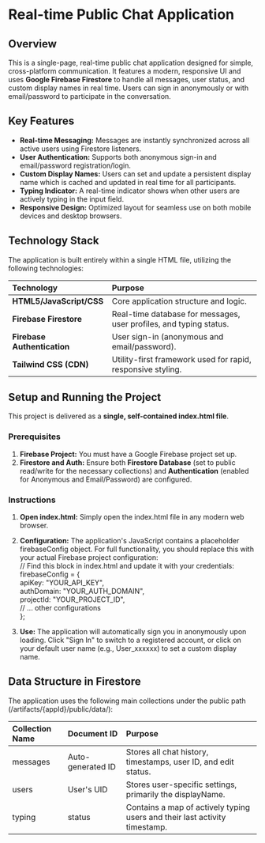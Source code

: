 # **Real-time Public Chat Application**

## **Overview**

This is a single-page, real-time public chat application designed for simple, cross-platform communication. It features a modern, responsive UI and uses **Google Firebase Firestore** to handle all messages, user status, and custom display names in real time. Users can sign in anonymously or with email/password to participate in the conversation.

## **Key Features**

* **Real-time Messaging:** Messages are instantly synchronized across all active users using Firestore listeners.  
* **User Authentication:** Supports both anonymous sign-in and email/password registration/login.  
* **Custom Display Names:** Users can set and update a persistent display name which is cached and updated in real time for all participants.  
* **Typing Indicator:** A real-time indicator shows when other users are actively typing in the input field.  
* **Responsive Design:** Optimized layout for seamless use on both mobile devices and desktop browsers.

## **Technology Stack**

The application is built entirely within a single HTML file, utilizing the following technologies:

| Technology | Purpose |
| :---- | :---- |
| **HTML5/JavaScript/CSS** | Core application structure and logic. |
| **Firebase Firestore** | Real-time database for messages, user profiles, and typing status. |
| **Firebase Authentication** | User sign-in (anonymous and email/password). |
| **Tailwind CSS (CDN)** | Utility-first framework used for rapid, responsive styling. |

## **Setup and Running the Project**

This project is delivered as a **single, self-contained index.html file**.

### **Prerequisites**

1. **Firebase Project:** You must have a Google Firebase project set up.  
2. **Firestore and Auth:** Ensure both **Firestore Database** (set to public read/write for the necessary collections) and **Authentication** (enabled for Anonymous and Email/Password) are configured.

### **Instructions**

1. **Open index.html:** Simply open the index.html file in any modern web browser.  
2. **Configuration:** The application's JavaScript contains a placeholder firebaseConfig object. For full functionality, you should replace this with your actual Firebase project configuration:  
   // Find this block in index.html and update it with your credentials:  
   firebaseConfig \= {  
       apiKey: "YOUR\_API\_KEY",  
       authDomain: "YOUR\_AUTH\_DOMAIN",  
       projectId: "YOUR\_PROJECT\_ID",  
       // ... other configurations  
   };

3. **Use:** The application will automatically sign you in anonymously upon loading. Click "Sign In" to switch to a registered account, or click on your default user name (e.g., User\_xxxxxx) to set a custom display name.

## **Data Structure in Firestore**

The application uses the following main collections under the public path (/artifacts/{appId}/public/data/):

| Collection Name | Document ID | Purpose |
| :---- | :---- | :---- |
| messages | Auto-generated ID | Stores all chat history, timestamps, user ID, and edit status. |
| users | User's UID | Stores user-specific settings, primarily the displayName. |
| typing | status | Contains a map of actively typing users and their last activity timestamp. |



